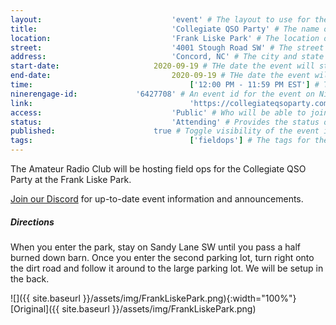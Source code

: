 ```yaml
---
layout:								'event' # The layout to use for the event page. This should never be changed.
title:								'Collegiate QSO Party' # The name of the event.
location:							'Frank Liske Park' # The location or building of the event.
street:								'4001 Stough Road SW' # The street address of the event.
address:							'Concord, NC' # The city and state of the event.
start-date:						2020-09-19 # THe date the event will start. YYYY-MM-DD.
end-date:							2020-09-19 # THe date the event will end. YYYY-MM-DD.
time:									['12:00 PM - 11:59 PM EST'] # The time range of the event. Does not include travel. An array of times for multi-day events.
ninerengage-id:				'6427708' # An event id for the event on NinerEngage. Optional.
link:									'https://collegiateqsoparty.com' # An external link to the event. Optional.
access:								'Public' # Who will be able to join us for the event. Values: 'Club', 'School', or 'Public'.
status:								'Attending' # Provides the status of the event. Values: 'Attending', 'Planned', 'Cancelled'.
published:						true # Toggle visibility of the event in feeds.
tags:									['fieldops'] # The tags for the event.
---
```



The Amateur Radio Club will be hosting field ops for the Collegiate QSO Party at the Frank Liske Park.

[Join our Discord](https://ninerengage.uncc.edu/news/174684) for up-to-date event information and announcements.

<!--more-->

##### Directions
When you enter the park, stay on Sandy Lane SW until you pass a half burned down barn.
Once you enter the second parking lot, turn right onto the dirt road and follow it around to the large parking lot.
We will be setup in the back.

![]({{ site.baseurl }}/assets/img/FrankLiskePark.png){:width="100%"}
[Original]({{ site.baseurl }}/assets/img/FrankLiskePark.png)
